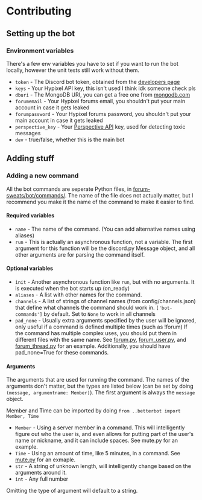 # Contributing

## Setting up the bot

### Environment variables

There's a few env variables you have to set if you want to run the bot locally, however the unit tests still work without them.

- `token` - The Discord bot token, obtained from the [developers page](https://discord.com/developers/applications)
- `keys` - Your Hypixel API key, this isn't used I think idk someone check pls
- `dburi` - The MongoDB URI, you can get a free one from [mongodb.com](https://mongodb.com)
- `forumemail` - Your Hypixel forums email, you shouldn't put your main account in case it gets leaked
- `forumpassword` - Your Hypixel forums password, you shouldn't put your main account in case it gets leaked
- `perspective_key` - Your [Perspective API](https://perspectiveapi.com/#/home) key, used for detecting toxic messages
- `dev` - true/false, whether this is the main bot

## Adding stuff

### Adding a new command

All the bot commands are seperate Python files, in [forum-sweats/bot/commands/](https://github.com/mat-1/forum-sweats/tree/master/bot/commands). The name of the file does not actually matter, but I recommend you make it the name of the command to make it easier to find.

#### Required variables

- `name` - The name of the command. (You can add alternative names using aliases)
- `run` - This is actually an asynchronous function, not a variable. The first argument for this function will be the discord.py Message object, and all other arguments are for parsing the command itself.

#### Optional variables

- `init` - Another asynchronous function like `run`, but with no arguments. It is executed when the bot starts up (on_ready)
- `aliases` - A list with other names for the command.
- `channels` - A list of strings of channel names (from config/channels.json) that define what channels the command should work in. `['bot-commands']` by default. Set to `None` to work in all channels
- `pad_none` - Usually extra arguments specified by the user will be ignored, only useful if a command is defined multiple times (such as !forum)
If the command has multiple complex uses, you should put them in different files with the same name. See [forum.py](https://github.com/mat-1/forum-sweats/blob/master/bot/commands/forum.py), [forum_user.py](https://github.com/mat-1/forum-sweats/blob/master/bot/commands/forum_user.py), and [forum_thread.py](https://github.com/mat-1/forum-sweats/blob/master/bot/commands/forum_thread.py) for an example. Additionally, you should have pad_none=True for these commands.

#### Arguments

The arguments that are used for running the command. The names of the arguments don't matter, but the types are listed below (can be set by doing `(message, argumentname: Member)`).
The first argument is always the `message` object.

Member and Time can be imported by doing `from ..betterbot import Member, Time`

- `Member` - Using a server member in a command. This will intelligently figure out who the user is, and even allows for putting part of the user's name or nickname, and it can include spaces. See mute.py for an example.
- `Time` - Using an amount of time, like 5 minutes, in a command. See [mute.py](https://github.com/mat-1/forum-sweats/blob/master/bot/commands/mute.py) for an exmaple.
- `str` - A string of unknown length, will intelligently change based on the arguments around it.
- `int` - Any full number

Omitting the type of argument will default to a string.
